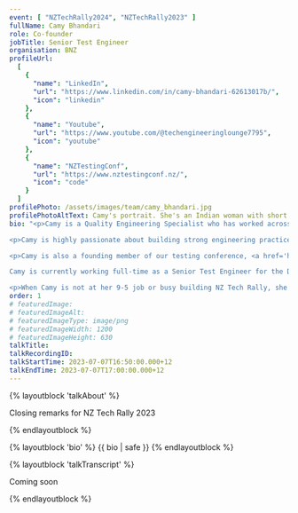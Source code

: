 ```yaml
---
event: [ "NZTechRally2024", "NZTechRally2023" ]
fullName: Camy Bhandari
role: Co-founder
jobTitle: Senior Test Engineer
organisation: BNZ
profileUrl:
  [
    {
      "name": "LinkedIn",
      "url": "https://www.linkedin.com/in/camy-bhandari-62613017b/",
      "icon": "linkedin"
    },
    {
      "name": "Youtube",
      "url": "https://www.youtube.com/@techengineeringlounge7795",
      "icon": "youtube"
    },
    {
      "name": "NZTestingConf",
      "url": "https://www.nztestingconf.nz/",
      "icon": "code"
    }
  ]
profilePhoto: /assets/images/team/camy_bhandari.jpg
profilePhotoAltText: Camy's portrait. She's an Indian woman with short light brown hair and a wide smile. She's wearing a dark coloured t-shirt.
bio: "<p>Camy is a Quality Engineering Specialist who has worked across several NZ banks, consultancies and a startup, delivering several projects to market and developing a deep understanding of mobile application development, test automation, release workflows, and powering up several testing guilds and local meetup groups while converting a lot of test sceptics into true believers. She shares her expertise by <a href='https://www.youtube.com/watch?v=d0PWUT4miNI' rel='external'>talking about Quality Engineering</a> at local meetups and conferences.</p>

<p>Camy is highly passionate about building strong engineering practices and a thriving engineering culture. She expresses this passion on her Youtube channel <a href='https://www.youtube.com/@techengineeringlounge7795' rel='external'>Tech Engineering Lounge</a>, where she interviews local engineering experts and tech leaders.</p>

<p>Camy is also a founding member of our testing conference, <a href='https://www.nztestingconf.nz/' rel='external'>NZTestingConf</a>. 

Camy is currently working full-time as a Senior Test Engineer for the Digital Channels domain at the Bank of New Zealand.</p>

<p>When Camy is not at her 9-5 job or busy building NZ Tech Rally, she spends her time in the company of her two Rottweilers, her cat, her family and friends at her Wellington urban homestead, practising the art of homemaking through DIYs, interior design and decoration, cooking and baking, growing seasonal veggies and flowers, building beautiful permaculture landscapes and developing a hilly backyard orchard.</p>"
order: 1
# featuredImage:
# featuredImageAlt:
# featuredImageType: image/png
# featuredImageWidth: 1200
# featuredImageHeight: 630
talkTitle: 
talkRecordingID: 
talkStartTime: 2023-07-07T16:50:00.000+12
talkEndTime: 2023-07-07T17:00:00.000+12
---
```


{% layoutblock 'talkAbout' %}

<p>Closing remarks for NZ Tech Rally 2023</p>
{% endlayoutblock %}

{% layoutblock 'bio' %}
{{ bio | safe }}
{% endlayoutblock %}

{% layoutblock 'talkTranscript' %}

<p>Coming soon</p>
{% endlayoutblock %}
